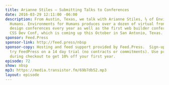 ```yaml
---
title: Arianne Stiles — Submitting Talks to Conferences
date: 2016-03-29 12:11:00 -06:00
description: From Austin, Texas, we talk with Arianne Stiles, ½ of Environments for
  Humans. Environments for Humans produces over a dozen of virtual front-end and UX
  design conferences every year as well as the first web builder conference for CSS,
  CSS Dev Conf, which is coming up this October in San Antonio, Texas.
sponsor: Feed.Press
sponsor-link: http://feed.press/nbsp
sponsor-copy: Hosting and feed support provided by Feed.Press.  Sign-up today and
  try FeedPress on a 14 day trial (no contracts or commitments). Use promo code *nbsp*
  during checkout to get 10% off your first year.
episode: 72
show: nbsp
mp3: https://media.transistor.fm/69b7db52.mp3
layout: episode
---
```


